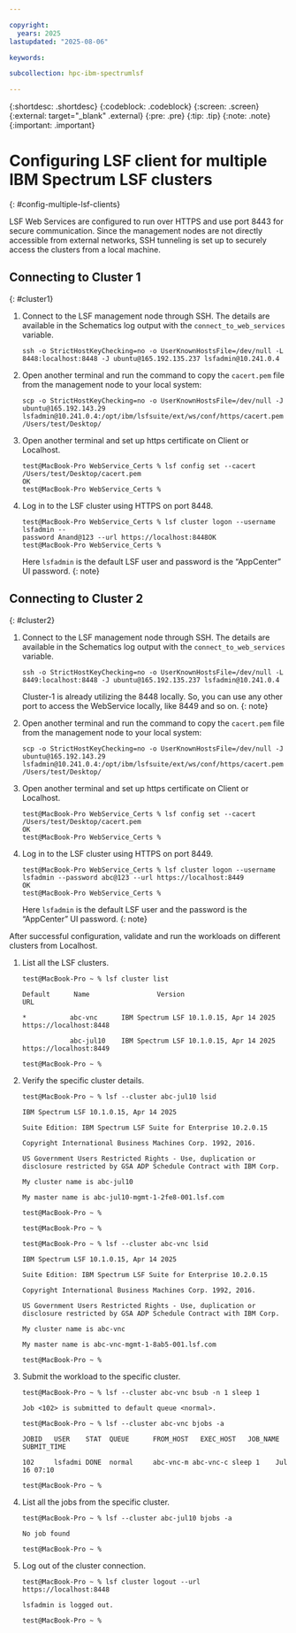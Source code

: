 ```yaml
---

copyright:
  years: 2025
lastupdated: "2025-08-06"

keywords:

subcollection: hpc-ibm-spectrumlsf

---
```


{:shortdesc: .shortdesc}
{:codeblock: .codeblock}
{:screen: .screen}
{:external: target="_blank" .external}
{:pre: .pre}
{:tip: .tip}
{:note: .note}
{:important: .important}

# Configuring LSF client for multiple IBM Spectrum LSF clusters
{: #config-multiple-lsf-clients}

LSF Web Services are configured to run over HTTPS and use port 8443 for secure communication. Since the management nodes are not directly accessible from external networks, SSH tunneling is set up to securely access the clusters from a local machine.

## Connecting to Cluster 1
{: #cluster1}

1. Connect to the LSF management node through SSH. The details are available in the Schematics log output with the `connect_to_web_services` variable.

    ```pre
    ssh -o StrictHostKeyChecking=no -o UserKnownHostsFile=/dev/null -L 8448:localhost:8448 -J ubuntu@165.192.135.237 lsfadmin@10.241.0.4
    ```

2. Open another terminal and run the command to copy the `cacert.pem` file from the management node to your local system:

    ```pre
    scp -o StrictHostKeyChecking=no -o UserKnownHostsFile=/dev/null -J ubuntu@165.192.143.29 lsfadmin@10.241.0.4:/opt/ibm/lsfsuite/ext/ws/conf/https/cacert.pem /Users/test/Desktop/
    ```

3. Open another terminal and set up https certificate on Client or Localhost.

    ```pre
    test@MacBook-Pro WebService_Certs % lsf config set --cacert /Users/test/Desktop/cacert.pem
    OK
    test@MacBook-Pro WebService_Certs % 
    ```

4. Log in to the LSF cluster using HTTPS on port 8448.

    ```pre
    test@MacBook-Pro WebService_Certs % lsf cluster logon --username lsfadmin --
    password Anand@123 --url https://localhost:8448OK
    test@MacBook-Pro WebService_Certs % 
    ```

    Here `lsfadmin` is the default LSF user and password is the “AppCenter” UI password.
    {: note}

## Connecting to Cluster 2
{: #cluster2}

1. Connect to the LSF management node through SSH. The details are available in the Schematics log output with the `connect_to_web_services` variable.

    ```pre
    ssh -o StrictHostKeyChecking=no -o UserKnownHostsFile=/dev/null -L 8449:localhost:8448 -J ubuntu@165.192.135.237 lsfadmin@10.241.0.4
    ```

    Cluster-1 is already utilizing the 8448 locally. So, you can use any other port to access the WebService locally, like 8449 and so on.
    {: note}

2. Open another terminal and run the command to copy the `cacert.pem` file from the management node to your local system:

    ```pre
    scp -o StrictHostKeyChecking=no -o UserKnownHostsFile=/dev/null -J ubuntu@165.192.143.29 lsfadmin@10.241.0.4:/opt/ibm/lsfsuite/ext/ws/conf/https/cacert.pem /Users/test/Desktop/
    ```

3. Open another terminal and set up https certificate on Client or Localhost.

    ```pre
    test@MacBook-Pro WebService_Certs % lsf config set --cacert /Users/test/Desktop/cacert.pem
    OK
    test@MacBook-Pro WebService_Certs % 
    ```

4. Log in to the LSF cluster using HTTPS on port 8449.

    ```pre
    test@MacBook-Pro WebService_Certs % lsf cluster logon --username lsfadmin --password abc@123 --url https://localhost:8449
    OK
    test@MacBook-Pro WebService_Certs % 
    ```

    Here `lsfadmin` is the default LSF user and the password is the “AppCenter” UI password.
    {: note}

After successful configuration, validate and run the workloads on different clusters from Localhost.

1. List all the LSF clusters.

    ```pre
    test@MacBook-Pro ~ % lsf cluster list

    Default      Name                 Version                             URL

    *           abc-vnc      IBM Spectrum LSF 10.1.0.15, Apr 14 2025   https://localhost:8448

                abc-jul10    IBM Spectrum LSF 10.1.0.15, Apr 14 2025   https://localhost:8449

    test@MacBook-Pro ~ %
    ```

2. Verify the specific cluster details.

    ```pre
    test@MacBook-Pro ~ % lsf --cluster abc-jul10 lsid

    IBM Spectrum LSF 10.1.0.15, Apr 14 2025

    Suite Edition: IBM Spectrum LSF Suite for Enterprise 10.2.0.15

    Copyright International Business Machines Corp. 1992, 2016.

    US Government Users Restricted Rights - Use, duplication or disclosure restricted by GSA ADP Schedule Contract with IBM Corp.
    ```

    ```pre
    My cluster name is abc-jul10

    My master name is abc-jul10-mgmt-1-2fe8-001.lsf.com

    test@MacBook-Pro ~ %

    test@MacBook-Pro ~ %

    test@MacBook-Pro ~ % lsf --cluster abc-vnc lsid

    IBM Spectrum LSF 10.1.0.15, Apr 14 2025

    Suite Edition: IBM Spectrum LSF Suite for Enterprise 10.2.0.15

    Copyright International Business Machines Corp. 1992, 2016.

    US Government Users Restricted Rights - Use, duplication or disclosure restricted by GSA ADP Schedule Contract with IBM Corp.
    ```

    ```pre
    My cluster name is abc-vnc

    My master name is abc-vnc-mgmt-1-8ab5-001.lsf.com

    test@MacBook-Pro ~ %
    ```

3. Submit the workload to the specific cluster.

    ```pre
    test@MacBook-Pro ~ % lsf --cluster abc-vnc bsub -n 1 sleep 1

    Job <102> is submitted to default queue <normal>.

    test@MacBook-Pro ~ % lsf --cluster abc-vnc bjobs -a

    JOBID   USER    STAT  QUEUE      FROM_HOST   EXEC_HOST   JOB_NAME   SUBMIT_TIME

    102     lsfadmi DONE  normal     abc-vnc-m abc-vnc-c sleep 1    Jul 16 07:10

    test@MacBook-Pro ~ %
    ```

4. List all the jobs from the specific cluster.

    ```pre
    test@MacBook-Pro ~ % lsf --cluster abc-jul10 bjobs -a

    No job found

    test@MacBook-Pro ~ %
    ```

5. Log out of the cluster connection.

    ```pre
    test@MacBook-Pro ~ % lsf cluster logout --url https://localhost:8448

    lsfadmin is logged out.

    test@MacBook-Pro ~ %
    ```
